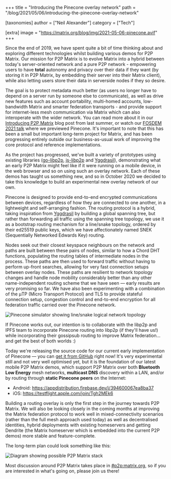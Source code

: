 +++
title = "Introducing the Pinecone overlay network"
path = "/blog/2021/05/06/introducing-the-pinecone-overlay-network"

[taxonomies]
author = ["Neil Alexander"]
category = ["Tech"]

[extra]
image = "https://matrix.org/blog/img/2021-05-06-pinecone.avif"
+++

Since the end of 2019, we have spent quite a bit of time thinking about and exploring different technologies whilst building various demos for P2P Matrix.  Our mission for P2P Matrix is to evolve Matrix into a hybrid between today's server-oriented network and a pure P2P network - empowering users to have **total** autonomy and privacy over their data if they want (by storing it in P2P Matrix, by embedding their server into their Matrix client), while also letting users store their data in serverside nodes if they so desire.  

The goal is to protect metadata much better (as users no longer have to depend on a server run by someone else to communicate), as well as drive new features such as account portability, multi-homed accounts, low-bandwidth Matrix and smarter federation transports - and provide support for internet-less mesh communication via Matrix which can also interoperate with the wider network.  You can read more about it in our [Introducing P2P Matrix](https://matrix.org/blog/2020/06/02/introducing-p-2-p-matrix/) blog post from last summer, or watch our [FOSDEM 2021 talk](https://fosdem.org/2021/schedule/event/matrix_pinecones/) where we previewed Pinecone.  It's important to note that this has been a small but important long-term project for Matrix, and has been progressing entirely outside our business-as-usual work of improving the core protocol and reference implementations.

As the project has progressed, we've built a variety of prototypes using existing libraries ([go-libp2p](https://github.com/libp2p/go-libp2p), [js-libp2p](https://github.com/libp2p/js-libp2p) and [Yggdrasil](https://github.com/yggdrasil-network/yggdrasil-go)), demonstrating what an early P2P Matrix might feel like if it were running on a mobile device, in the web browser and so on using such an overlay network. Each of these demos has taught us something new, and so in October 2020 we decided to take this knowledge to build an experimental new overlay network of our own.

Pinecone is designed to provide end-to-end encrypted communications between devices, regardless of how they are connected to one another, in a lightweight and self-arranging fashion. The routing protocol is a hybrid, taking inspiration from [Yggdrasil](https://github.com/yggdrasil-network/yggdrasil-go) by building a global spanning tree, but rather than forwarding all traffic using the spanning tree topology, we use it as a bootstrap routing mechanism for a line/snake topology, ordered by their ed25519 public keys, which we have affectionately named SNEK (Sequentially Networked Edwards Key) routing.

Nodes seek out their closest keyspace neighbours on the network and paths are built between these pairs of nodes, similar to how a Chord DHT functions, populating the routing tables of intermediate nodes in the process. These paths are then used to forward traffic without having to perform up-front searches, allowing for very fast connection setups between overlay nodes. These paths are resilient to network topology changes and handle node mobility considerably better than any other name-independent routing scheme that we have seen — early results are very promising so far. We have also been experimenting with a combination of the μTP (Micro Transport Protocol) and TLS to provide stateful connection setup, congestion control and end-to-end encryption for all federation traffic carried over the Pinecone network.

![Pinecone simulator showing line/snake logical network topology](/blog/img/2021-05-06-pineconesim.avif)

If Pinecone works out, our intention is to collaborate with the libp2p and IPFS team to incorporate Pinecone routing into libp2p (if they'll have us!) while incorporating their gossipsub routing to improve Matrix federation... and get the best of both worlds :)

Today we're releasing the source code for our current early implementation of Pinecone — you can [get it from GitHub](https://github.com/matrix-org/pinecone) right now! It's very experimental still and not very well optimised yet, but it is the foundation of our latest mobile P2P Matrix demos, which support P2P Matrix over both **Bluetooth Low Energy** mesh networks, **multicast DNS** discovery within a LAN, and/or by routing through **static Pinecone peers** on the Internet:

* Android: https://appdistribution.firebase.dev/i/394600067ea8ba37
* iOS: https://testflight.apple.com/join/Tgh2MEk6

Building a routing overlay is only the first step in the journey towards P2P Matrix. We will also be looking closely in the coming months at improving the Matrix federation protocol to work well in mixed-connectivity scenarios (rather than the full mesh approach used today) as well as decentralised identities, hybrid deployments with existing homeservers and getting Dendrite (the Matrix homeserver which is embedded into the current P2P demos) more stable and feature-complete.

The long-term plan could look something like this:

![Diagram showing possible P2P Matrix stack](/blog/img/2021-05-06-pinecone.avif)

Most discussion around P2P Matrix takes place in [#p2p:matrix.org](http://matrix.to/#/#p2p:matrix.org), so if you are interested in what's going on, please join us there!
